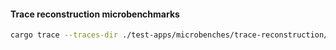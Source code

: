#### Trace reconstruction microbenchmarks

```bash
cargo trace --traces-dir ./test-apps/microbenches/trace-reconstruction/traces -- test-apps/microbenches/trace-reconstruction/trace-reconstruction
```
